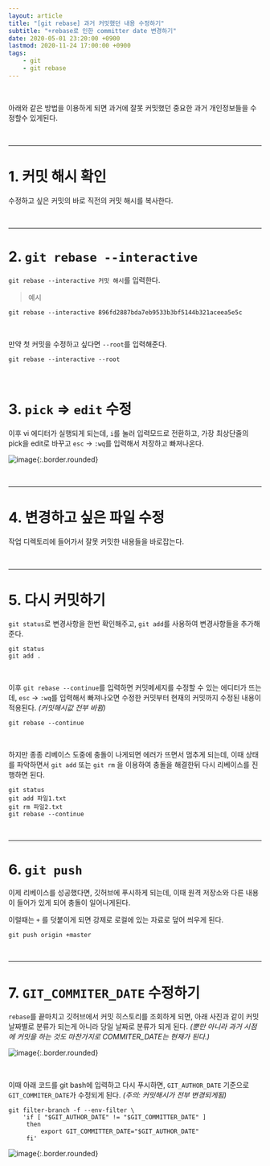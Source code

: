 ```yaml
---
layout: article
title: "[git rebase] 과거 커밋했던 내용 수정하기"
subtitle: "+rebase로 인한 committer date 변경하기"
date: 2020-05-01 23:20:00 +0900
lastmod: 2020-11-24 17:00:00 +0900
tags: 
    - git
    - git rebase
---
```


<br>

아래와 같은 방법을 이용하게 되면 과거에 잘못 커밋했던 중요한 과거 개인정보들을 수정할수 있게된다.

<br>

---

# 1. 커밋 해시 확인

수정하고 싶은 커밋의 바로 직전의 커밋 해시를 복사한다.

<br>

---

# 2. `git rebase --interactive`

`git rebase --interactive 커밋 해시`를 입력한다.

> 예시

```
git rebase --interactive 896fd2887bda7eb9533b3bf5144b321aceea5e5c
```

<br>

만약 첫 커밋을 수정하고 싶다면 `--root`를 입력해준다.

```
git rebase --interactive --root
```

<br>

# 3. `pick` => `edit` 수정

이후 vi 에디터가 실행되게 되는데, `i`를 눌러 입력모드로 전환하고, 가장 최상단줄의 pick을 edit로 바꾸고 `esc` -> `:wq`를 입력해서 저장하고 빠져나온다.

![image](https://user-images.githubusercontent.com/59393359/81479254-234bb780-925d-11ea-84ca-7bb64850e1f3.png){:.border.rounded}

<br>

---

# 4. 변경하고 싶은 파일 수정

작업 디렉토리에 들어가서 잘못 커밋한 내용들을 바로잡는다.

<br>

---

# 5. 다시 커밋하기

`git status`로 변경사항을 한번 확인해주고, `git add`를 사용하여 변경사항들을 추가해준다.

```
git status
git add .
```

<br>

이후 `git rebase --continue`를 입력하면 커밋메세지를 수정할 수 있는 에디터가 뜨는데, `esc` -> `:wq`를 입력해서 빠져나오면 수정한 커밋부터 현재의 커밋까지 수정된 내용이 적용된다. *(커밋해시값 전부 바뀜)*

```
git rebase --continue
```

<br>

하지만 종종 리베이스 도중에 충돌이 나게되면 에러가 뜨면서 멈추게 되는데, 이때 상태를 파악하면서 `git add` 또는 `git rm` 을 이용하여 충돌을 해결한뒤 다시 리베이스를 진행하면 된다.

```
git status
git add 파일1.txt
git rm 파일2.txt
git rebase --continue
```

<br>

---

# 6. `git push`

이제 리베이스를 성공했다면, 깃허브에 푸시하게 되는데, 이때 원격 저장소와 다른 내용이 들어가 있게 되어 충돌이 일어나게된다.

이럴때는 `+` 를 덧붙이게 되면 강제로 로컬에 있는 자료로 덮어 씌우게 된다.

```
git push origin +master
```

<br>

---

# 7. `GIT_COMMITER_DATE` 수정하기

`rebase`를 끝마치고 깃허브에서 커밋 히스토리를 조회하게 되면, 아래 사진과 같이 커밋 날짜별로 분류가 되는게 아니라 당일 날짜로 분류가 되게 된다. *(뿐만 아니라 과거 시점에 커밋을 하는 것도 마찬가지로 COMMITER_DATE는 현재가 된다.)*

![image](https://user-images.githubusercontent.com/59393359/81479134-825cfc80-925c-11ea-9bd1-2a5b73ef88ee.png){:.border.rounded}

<br>

이때 아래 코드를 git bash에 입력하고 다시 푸시하면, `GIT_AUTHOR_DATE` 기준으로 `GIT_COMMITER_DATE`가 수정되게 된다. *(주의: 커밋해시가 전부 변경되게됨)*

```
git filter-branch -f --env-filter \
    'if [ "$GIT_AUTHOR_DATE" != "$GIT_COMMITTER_DATE" ]
     then
         export GIT_COMMITTER_DATE="$GIT_AUTHOR_DATE"
     fi'
```

![image](https://user-images.githubusercontent.com/59393359/81481274-c9052380-9269-11ea-828c-c15f4951dfa6.png){:.border.rounded}

<br><br><br><br>